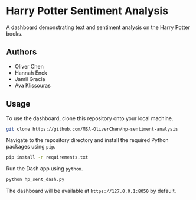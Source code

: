 # Harry Potter Sentiment Analysis

A dashboard demonstrating text and sentiment analysis on the Harry Potter books.

## Authors

* Oliver Chen
* Hannah Enck
* Jamil Gracia
* Ava Klissouras

## Usage

To use the dashboard, clone this repository onto your local machine.

```bash
git clone https://github.com/MSA-OliverChen/hp-sentiment-analysis
```

Navigate to the repository directory and install the required Python packages using `pip`.

```bash
pip install -r requirements.txt
```

Run the Dash app using `python`.

```bash
python hp_sent_dash.py
```

The dashboard will be available at `https://127.0.0.1:8050` by default.
